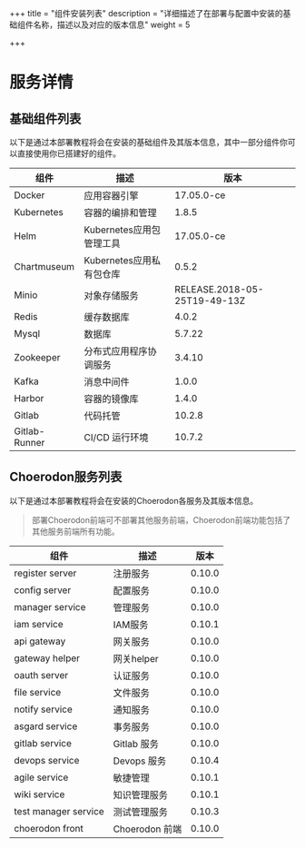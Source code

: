 +++
title = "组件安装列表"
description = "详细描述了在部署与配置中安装的基础组件名称，描述以及对应的版本信息"
weight = 5

+++

# 服务详情

## 基础组件列表

以下是通过本部署教程将会在安装的基础组件及其版本信息，其中一部分组件你可以直接使用你已搭建好的组件。

组件|描述| 版本
---|---|---
Docker|应用容器引擎|17.05.0-ce
Kubernetes|容器的编排和管理|1.8.5
Helm|Kubernetes应用包管理工具|17.05.0-ce
Chartmuseum|Kubernetes应用私有包仓库|0.5.2
Minio|对象存储服务|RELEASE.2018-05-25T19-49-13Z
Redis|缓存数据库|4.0.2
Mysql|数据库|5.7.22
Zookeeper|分布式应用程序协调服务|3.4.10
Kafka|消息中间件|1.0.0
Harbor|容器的镜像库|1.4.0
Gitlab|代码托管|10.2.8
Gitlab-Runner|CI/CD 运行环境|10.7.2

## Choerodon服务列表

以下是通过本部署教程将会在安装的Choerodon各服务及其版本信息。

<blockquote class="note"> 
部署Choerodon前端可不部署其他服务前端，Choerodon前端功能包括了其他服务前端所有功能。
</blockquote>

组件|描述| 版本
---|---|---
register server|注册服务|0.10.0
config server|配置服务|0.10.0
manager service|管理服务|0.10.0
iam service|IAM服务|0.10.1
api gateway|网关服务|0.10.0
gateway helper|网关helper|0.10.0
oauth server|认证服务|0.10.0
file service|文件服务|0.10.0
notify service|通知服务|0.10.0
asgard service|事务服务|0.10.0
gitlab service|Gitlab 服务|0.10.0
devops service|Devops 服务|0.10.4
agile service|敏捷管理|0.10.1
wiki service|知识管理服务|0.10.1
test manager service|测试管理服务|0.10.3
choerodon front|Choerodon 前端|0.10.0